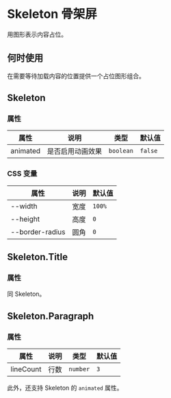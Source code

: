 # Skeleton 骨架屏

用图形表示内容占位。

## 何时使用

在需要等待加载内容的位置提供一个占位图形组合。

<code src="./demos/demo1.tsx"></code>

## Skeleton

### 属性

| 属性     | 说明             | 类型      | 默认值  |
| -------- | ---------------- | --------- | ------- |
| animated | 是否启用动画效果 | `boolean` | `false` |

### CSS 变量

| 属性            | 说明 | 默认值 |
| --------------- | ---- | ------ |
| --width         | 宽度 | `100%` |
| --height        | 高度 | `0`    |
| --border-radius | 圆角 | `0`    |

## Skeleton.Title

### 属性

同 Skeleton。

## Skeleton.Paragraph

### 属性

| 属性      | 说明 | 类型     | 默认值 |
| --------- | ---- | -------- | ------ |
| lineCount | 行数 | `number` | `3`    |

此外，还支持 Skeleton 的 `animated` 属性。

